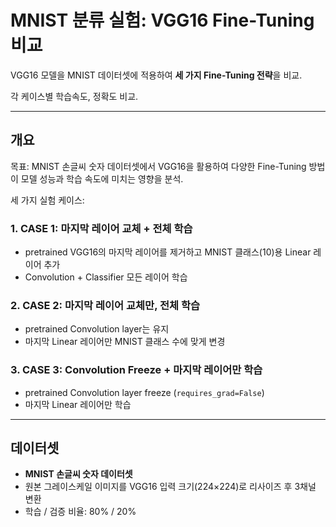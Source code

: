 # MNIST 분류 실험: VGG16 Fine-Tuning 비교

VGG16 모델을 MNIST 데이터셋에 적용하여 **세 가지 Fine-Tuning 전략**을 비교.

각 케이스별 학습속도, 정확도 비교.


---
## 개요

목표: MNIST 손글씨 숫자 데이터셋에서 VGG16을 활용하여 다양한 Fine-Tuning 방법이 모델 성능과 학습 속도에 미치는 영향을 분석.

세 가지 실험 케이스:

### 1. CASE 1: 마지막 레이어 교체 + 전체 학습
- pretrained VGG16의 마지막 레이어를 제거하고 MNIST 클래스(10)용 Linear 레이어 추가
- Convolution + Classifier 모든 레이어 학습


### 2. CASE 2: 마지막 레이어 교체만, 전체 학습
- pretrained Convolution layer는 유지
- 마지막 Linear 레이어만 MNIST 클래스 수에 맞게 변경


### 3. CASE 3: Convolution Freeze + 마지막 레이어만 학습
- pretrained Convolution layer freeze (`requires_grad=False`)
- 마지막 Linear 레이어만 학습


---

## 데이터셋

- **MNIST 손글씨 숫자 데이터셋**
- 원본 그레이스케일 이미지를 VGG16 입력 크기(224×224)로 리사이즈 후 3채널 변환
- 학습 / 검증 비율: 80% / 20%
